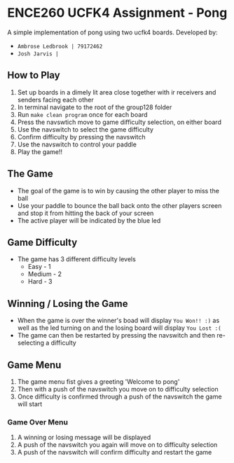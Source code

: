 # ENCE260 UCFK4 Assignment - Pong

A simple implementation of pong using two ucfk4 boards. Developed by:
- `Ambrose Ledbrook | 79172462`
- `Josh Jarvis | `

## How to Play
1. Set up boards in a dimely lit area close together with ir receivers and
  senders facing each other
2. In terminal navigate to the root of the group128 folder
3. Run `make clean program` once for each board
4. Press the navswtich move to game difficulty selection, on either board
5. Use the navswitch to select the game difficulty
6. Confirm difficulty by pressing the navswitch
7. Use the navswitch to control your paddle
8. Play the game!!

## The Game
- The goal of the game is to win by causing the other player to miss the ball
- Use your paddle to bounce the ball back onto the other players screen and
  stop it from hitting the back of your screen
- The active player will be indicated by the blue led

## Game Difficulty
- The game has 3 different difficulty levels
    * Easy - 1
    * Medium - 2
    * Hard - 3

## Winning / Losing the Game
- When the game is over the winner's boad will display `You Won!! :)` as well
  as the led turning on and the losing board will display `You Lost :(`
- The game can then be restarted by pressing the navswitch and then re-selecting
  a difficulty

## Game Menu
1. The game menu fist gives a greeting 'Welcome to pong'
2. Then with a push of the navswitch you move on to difficulty selection
3. Once difficulty is confirmed through a push of the navswitch the game will
   start

### Game Over Menu
1. A winning or losing message will be displayed
2. A push of the navswitch you again will move on to difficulty selection
3. A push of the navswitch will confirm difficulty and restart the game
